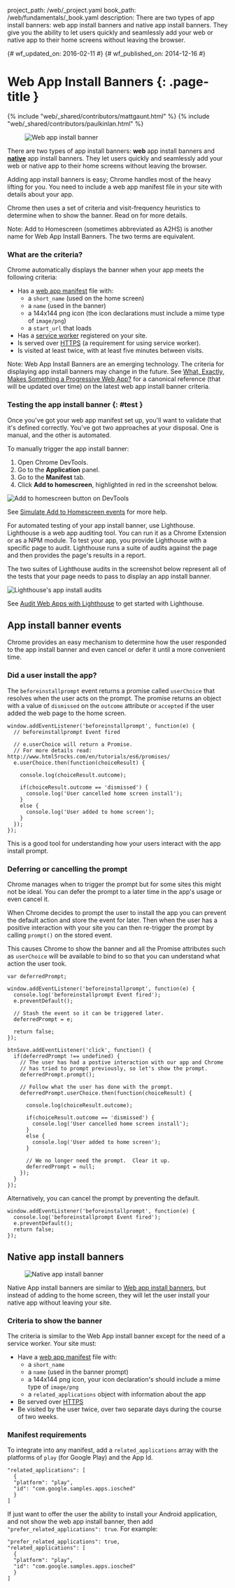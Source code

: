 project_path: /web/_project.yaml
book_path: /web/fundamentals/_book.yaml
description: There are two types of app install banners: web app install banners and native app install banners. They give you the ability to let users quickly and seamlessly add your web or native app to their home screens without leaving the browser.

{# wf_updated_on: 2016-02-11 #}
{# wf_published_on: 2014-12-16 #}

# Web App Install Banners {: .page-title }

{% include "web/_shared/contributors/mattgaunt.html" %}
{% include "web/_shared/contributors/paulkinlan.html" %}

<div class="attempt-right">
  <figure>
    <img src="images/add-to-home-screen.gif" alt="Web app install banner">
  </figure>
</div>

There are two types of app install banners: **web** app install banners and
[**native**](native-app-install) app install banners. They let users quickly and seamlessly add your web or native app to their home screens without leaving the browser.

Adding app install banners is easy; Chrome handles most of the heavy 
lifting for you. You need to include a web app manifest file in your site
with details about your app.

Chrome then uses a set of criteria and visit-frequency heuristics to determine
when to show the banner. Read on for more details.

Note: Add to Homescreen (sometimes abbreviated as A2HS) is another name for Web App Install Banners. The two terms are equivalent.

### What are the criteria?

Chrome automatically displays the banner when your app meets the following
criteria:

* Has a [web app manifest](../web-app-manifest/) file with:
    - a `short_name` (used on the home screen)
    - a `name` (used in the banner)
    - a 144x144 png icon (the icon declarations must include a mime type of `image/png`)
    - a `start_url` that loads
* Has a [service worker](/web/fundamentals/getting-started/primers/service-workers)
  registered on your site.
* Is served over [HTTPS](/web/fundamentals/security/encrypt-in-transit/why-https)
  (a requirement for using service worker).
* Is visited at least twice, with at least five minutes between visits.

Note: Web App Install Banners are an emerging technology. The criteria for displaying app install banners may change in the future. See [What, Exactly, Makes Something a Progressive Web App?](https://infrequently.org/2016/09/what-exactly-makes-something-a-progressive-web-app/) for a canonical reference (that will be updated over time) on the latest web app install banner criteria.

### Testing the app install banner {: #test }

Once you've got your web app manifest set up, you'll want to validate
that it's defined correctly. You've got two approaches at your disposal. One
is manual, and the other is automated.

To manually trigger the app install banner:

1. Open Chrome DevTools.
2. Go to the **Application** panel.
3. Go to the **Manifest** tab.
4. Click **Add to homescreen**, highlighted in red in the screenshot below.

![Add to homescreen button on DevTools](images/devtools-a2hs.png)

See [Simulate Add to Homescreen
events](/web/tools/chrome-devtools/progressive-web-apps#add-to-homescreen)
for more help.

For automated testing of your app install banner, use Lighthouse. Lighthouse
is a web app auditing tool. You can run it as a Chrome Extension or as a
NPM module. To test your app, you provide Lighthouse with a specific page
to audit. Lighthouse runs a suite of audits against the page and then
provides the page's results in a report.

The two suites of Lighthouse audits in the screenshot below represent all
of the tests that your page needs to pass to display an app install banner.

![Lighthouse's app install audits](images/lighthouse-a2hs.png)

See [Audit Web Apps with Lighthouse](/web/tools/lighthouse/) to get started
with Lighthouse.

## App install banner events

Chrome provides an easy mechanism to determine how the user responded to the
app install banner and even cancel or defer it until a more convenient time.

### Did a user install the app?

The `beforeinstallprompt` event returns a promise called `userChoice` 
that resolves when the user acts on the prompt.  The promise 
returns an object with a value of `dismissed` on the `outcome`
attribute or `accepted` if the user added the web page to the home screen.

    window.addEventListener('beforeinstallprompt', function(e) {
      // beforeinstallprompt Event fired
      
      // e.userChoice will return a Promise. 
      // For more details read: http://www.html5rocks.com/en/tutorials/es6/promises/
      e.userChoice.then(function(choiceResult) {
        
        console.log(choiceResult.outcome);
        
        if(choiceResult.outcome == 'dismissed') {
          console.log('User cancelled home screen install');
        }
        else {
          console.log('User added to home screen');
        }
      });
    });
    

This is a good tool for understanding how your users interact with the app 
install prompt.


### Deferring or cancelling the prompt

Chrome manages when to trigger the prompt but for some sites this might not 
be ideal. You can defer the prompt to a later time in the app's usage or 
even cancel it. 

When Chrome decides to prompt the user to install the app you 
can prevent the default action and store the event for later. Then when 
the user has a positive interaction with your site you can then re-trigger 
the prompt by calling `prompt()` on the stored event. 

This causes Chrome to show the banner and all the Promise attributes 
such as `userChoice` will be available to bind to so that you can understand 
what action the user took.
    
    var deferredPrompt;
    
    window.addEventListener('beforeinstallprompt', function(e) {
      console.log('beforeinstallprompt Event fired');
      e.preventDefault();
      
      // Stash the event so it can be triggered later.
      deferredPrompt = e;
      
      return false;
    });
    
    btnSave.addEventListener('click', function() {
      if(deferredPrompt !== undefined) {
        // The user has had a postive interaction with our app and Chrome
        // has tried to prompt previously, so let's show the prompt.
        deferredPrompt.prompt();
      
        // Follow what the user has done with the prompt.
        deferredPrompt.userChoice.then(function(choiceResult) {
      
          console.log(choiceResult.outcome);
          
          if(choiceResult.outcome == 'dismissed') {
            console.log('User cancelled home screen install');
          }
          else {
            console.log('User added to home screen');
          }
          
          // We no longer need the prompt.  Clear it up.
          deferredPrompt = null;
        });
      }
    });
    

Alternatively, you can cancel the prompt by preventing the default.

    window.addEventListener('beforeinstallprompt', function(e) {
      console.log('beforeinstallprompt Event fired');
      e.preventDefault();
      return false;
    });
    
## Native app install banners

<div class="attempt-right">
  <figure>
     <img src="images/native-app-install-banner.gif" alt="Native app install banner" style="max-height: 500px">
  </figure>
</div>

Native App install banners are similar to [Web app install banners](.), but
instead of adding to the home screen, they will let the user install your
native app without leaving your site.

### Criteria to show the banner

The criteria is similar to the Web App install banner except for the need of
a service worker. Your site must:

* Have a [web app manifest](../web-app-manifest/) file with:
  - a `short_name`
  - a `name` (used in the banner prompt)
  - a 144x144 png icon, your icon declaration's should include a mime type of `image/png`
  - a `related_applications` object with information about the app
* Be served over [HTTPS](/web/fundamentals/security/encrypt-in-transit/)
* Be visited by the user twice, over two separate days during the course
  of two weeks.

### Manifest requirements

To integrate into any manifest, add a `related_applications` array with the
platforms of `play` (for Google Play) and the App Id.


    "related_applications": [
      {
      "platform": "play",
      "id": "com.google.samples.apps.iosched"
      }
    ]
    

If just want to offer the user the ability to install your Android
application, and not show the web app install banner, then add
`"prefer_related_applications": true`. For example:


    "prefer_related_applications": true,
    "related_applications": [
      {
      "platform": "play",
      "id": "com.google.samples.apps.iosched"
      }
    ]
